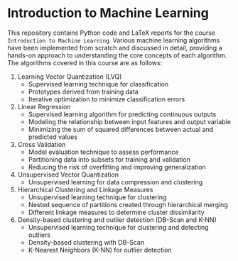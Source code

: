 # Introduction to Machine Learning
This repository contains Python code and LaTeX reports for the course `Introduction to Machine Learning`. Various machine learning algorithms have been implemented from scratch and discussed in detail, providing a hands-on approach to understanding the core concepts of each algorithm. The algorithms covered in this course are as follows:

1. Learning Vector Quantization (LVQ)
    + Supervised learning technique for classification
    + Prototypes derived from training data
    + Iterative optimization to minimize classification errors
2. Linear Regression
     - Supervised learning algorithm for predicting continuous outputs
      - Modeling the relationship between input features and output variable
      - Minimizing the sum of squared differences between actual and predicted values
3. Cross Validation
      - Model evaluation technique to assess performance
      - Partitioning data into subsets for training and validation
      - Reducing the risk of overfitting and improving generalization
4. Unsupervised Vector Quantization
      - Unsupervised learning for data compression and clustering
 5. Hierarchical Clustering and Linkage Measures
      - Unsupervised learning technique for clustering
      - Nested sequence of partitions created through hierarchical merging
      - Different linkage measures to determine cluster dissimilarity
6. Density-based clustering and outlier detection (DB-Scan and K-NN)
      - Unsupervised learning technique for clustering and detecting outliers
      - Density-based clustering with DB-Scan
      - K-Nearest Neighbors (K-NN) for outlier detection
